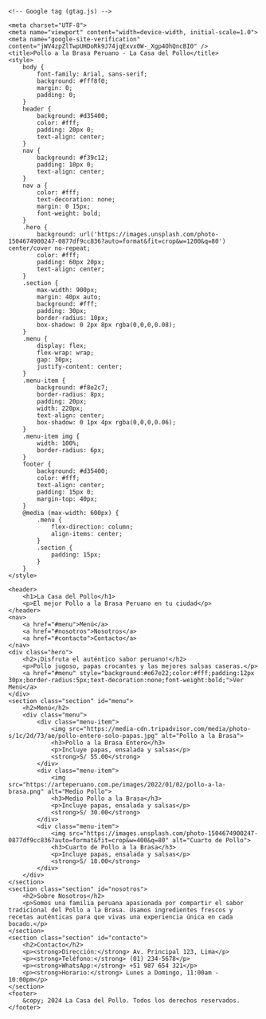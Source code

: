 <!DOCTYPE html>
<html lang="es">
<head>
    <!-- Google Tag Manager -->
<script>(function(w,d,s,l,i){w[l]=w[l]||[];w[l].push({'gtm.start':
new Date().getTime(),event:'gtm.js'});var f=d.getElementsByTagName(s)[0],
j=d.createElement(s),dl=l!='dataLayer'?'&l='+l:'';j.async=true;j.src=
'https://www.googletagmanager.com/gtm.js?id='+i+dl;f.parentNode.insertBefore(j,f);
})(window,document,'script','dataLayer','GTM-P2GM937F');</script>
<!-- End Google Tag Manager -->
    
    <!-- Google tag (gtag.js) -->
<script async src="https://www.googletagmanager.com/gtag/js?id=G-24KEK0MFH3"></script>
<script>
  window.dataLayer = window.dataLayer || [];
  function gtag(){dataLayer.push(arguments);}
  gtag('js', new Date());

  gtag('config', 'G-24KEK0MFH3');
</script>
    
    <meta charset="UTF-8">
    <meta name="viewport" content="width=device-width, initial-scale=1.0">
    <meta name="google-site-verification" content="jWV4zpZlTwpUHDoRk9J74jqExvx0W-_Xgp4OhQncBI0" />
    <title>Pollo a la Brasa Peruano - La Casa del Pollo</title>
    <style>
        body {
            font-family: Arial, sans-serif;
            background: #fff8f0;
            margin: 0;
            padding: 0;
        }
        header {
            background: #d35400;
            color: #fff;
            padding: 20px 0;
            text-align: center;
        }
        nav {
            background: #f39c12;
            padding: 10px 0;
            text-align: center;
        }
        nav a {
            color: #fff;
            text-decoration: none;
            margin: 0 15px;
            font-weight: bold;
        }
        .hero {
            background: url('https://images.unsplash.com/photo-1504674900247-0877df9cc836?auto=format&fit=crop&w=1200&q=80') center/cover no-repeat;
            color: #fff;
            padding: 60px 20px;
            text-align: center;
        }
        .section {
            max-width: 900px;
            margin: 40px auto;
            background: #fff;
            padding: 30px;
            border-radius: 10px;
            box-shadow: 0 2px 8px rgba(0,0,0,0.08);
        }
        .menu {
            display: flex;
            flex-wrap: wrap;
            gap: 30px;
            justify-content: center;
        }
        .menu-item {
            background: #f8e2c7;
            border-radius: 8px;
            padding: 20px;
            width: 220px;
            text-align: center;
            box-shadow: 0 1px 4px rgba(0,0,0,0.06);
        }
        .menu-item img {
            width: 100%;
            border-radius: 6px;
        }
        footer {
            background: #d35400;
            color: #fff;
            text-align: center;
            padding: 15px 0;
            margin-top: 40px;
        }
        @media (max-width: 600px) {
            .menu {
                flex-direction: column;
                align-items: center;
            }
            .section {
                padding: 15px;
            }
        }
    </style>
</head>
<body>
    <!-- Google Tag Manager (noscript) -->
<noscript><iframe src="https://www.googletagmanager.com/ns.html?id=GTM-P2GM937F"
height="0" width="0" style="display:none;visibility:hidden"></iframe></noscript>
<!-- End Google Tag Manager (noscript) -->
    
    <header>
        <h1>La Casa del Pollo</h1>
        <p>El mejor Pollo a la Brasa Peruano en tu ciudad</p>
    </header>
    <nav>
        <a href="#menu">Menú</a>
        <a href="#nosotros">Nosotros</a>
        <a href="#contacto">Contacto</a>
    </nav>
    <div class="hero">
        <h2>¡Disfruta el auténtico sabor peruano!</h2>
        <p>Pollo jugoso, papas crocantes y las mejores salsas caseras.</p>
        <a href="#menu" style="background:#e67e22;color:#fff;padding:12px 30px;border-radius:5px;text-decoration:none;font-weight:bold;">Ver Menú</a>
    </div>
    <section class="section" id="menu">
        <h2>Menú</h2>
        <div class="menu">
            <div class="menu-item">
                <img src="https://media-cdn.tripadvisor.com/media/photo-s/1c/2d/73/ae/pollo-entero-solo-papas.jpg" alt="Pollo a la Brasa">
                <h3>Pollo a la Brasa Entero</h3>
                <p>Incluye papas, ensalada y salsas</p>
                <strong>S/ 55.00</strong>
            </div>
            <div class="menu-item">
                <img src="https://arteperuano.com.pe/images/2022/01/02/pollo-a-la-brasa.png" alt="Medio Pollo">
                <h3>Medio Pollo a la Brasa</h3>
                <p>Incluye papas, ensalada y salsas</p>
                <strong>S/ 30.00</strong>
            </div>
            <div class="menu-item">
                <img src="https://images.unsplash.com/photo-1504674900247-0877df9cc836?auto=format&fit=crop&w=400&q=80" alt="Cuarto de Pollo">
                <h3>Cuarto de Pollo a la Brasa</h3>
                <p>Incluye papas, ensalada y salsas</p>
                <strong>S/ 18.00</strong>
            </div>
        </div>
    </section>
    <section class="section" id="nosotros">
        <h2>Sobre Nosotros</h2>
        <p>Somos una familia peruana apasionada por compartir el sabor tradicional del Pollo a la Brasa. Usamos ingredientes frescos y recetas auténticas para que vivas una experiencia única en cada bocado.</p>
    </section>
    <section class="section" id="contacto">
        <h2>Contacto</h2>
        <p><strong>Dirección:</strong> Av. Principal 123, Lima</p>
        <p><strong>Teléfono:</strong> (01) 234-5678</p>
        <p><strong>WhatsApp:</strong> +51 987 654 321</p>
        <p><strong>Horario:</strong> Lunes a Domingo, 11:00am - 10:00pm</p>
    </section>
    <footer>
        &copy; 2024 La Casa del Pollo. Todos los derechos reservados.
    </footer>
</body>

</html></div> 
